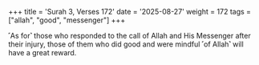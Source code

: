 +++
title = 'Surah 3, Verses 172'
date = '2025-08-27'
weight = 172
tags = ["allah", "good", "messenger"]
+++

˹As for˺ those who responded to the call of Allah and His Messenger after their injury, those of them who did good and were mindful ˹of Allah˺ will have a great reward.